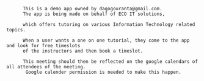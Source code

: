 
       
          This is a demo app owned by dagogouranta@gmail.com.
          The app is being made on behalf of ECO IT solutions,
          
          which offers tutoring on various Information Technology related topics.
         
          When a user wants a one on one tutorial, they come to the app and look for free timeslots
          of the instructors and then book a timeslot. 
         
          This meeting should then be reflected on the google calendars of all attendees of the meeting.
           Google calender permission is needed to make this happen.

      


